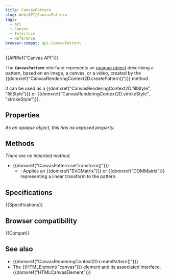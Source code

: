 ```yaml
---
title: CanvasPattern
slug: Web/API/CanvasPattern
tags:
  - API
  - Canvas
  - Interface
  - Reference
browser-compat: api.CanvasPattern
---
```

{{APIRef("Canvas API")}}

The **`CanvasPattern`** interface represents an [opaque object](https://en.wikipedia.org/wiki/Opaque_data_type) describing a pattern, based on an image, a canvas, or a video, created by the {{domxref("CanvasRenderingContext2D.createPattern()")}} method.

It can be used as a {{domxref("CanvasRenderingContext2D.fillStyle", "fillStyle")}} or {{domxref("CanvasRenderingContext2D.strokeStyle", "strokeStyle")}}.

## Properties

_As an opaque object, this has no exposed property._

## Methods

_There are no inherited method._

- {{domxref("CanvasPattern.setTransform()")}}
  - : Applies an {{domxref("SVGMatrix")}} or {{domxref("DOMMatrix")}} representing a linear transform to the pattern.

## Specifications

{{Specifications}}

## Browser compatibility

{{Compat}}

## See also

- {{domxref("CanvasRenderingContext2D.createPattern()")}}
- The {{HTMLElement("canvas")}} element and its associated interface, {{domxref("HTMLCanvasElement")}}
